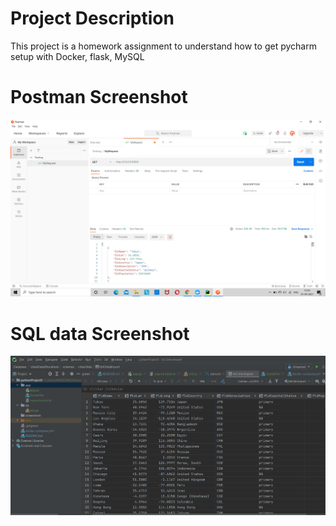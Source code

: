 # Project Description
This project is a homework assignment to understand how to get pycharm setup with Docker, flask, MySQL

# Postman Screenshot 
![postman request output](screenshots/Postman.png)
# SQL data Screenshot
![pycharm data query](screenshots/Query.png)